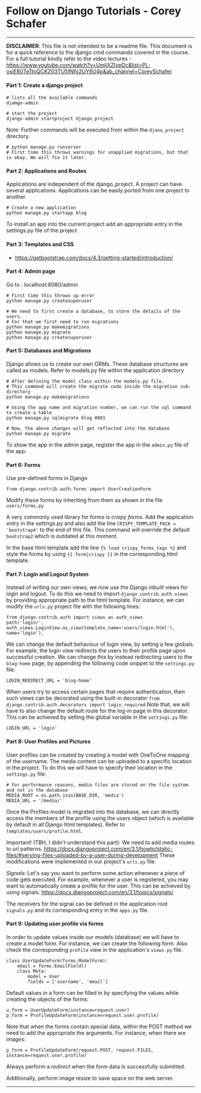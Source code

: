 # Follow on Django Tutorials - Corey Schafer

---

**DISCLAIMER**: This file is not intended to be a readme file. This document is 
for a quick reference to the django cmd commands covered in the course. For a full tutorial kindly refer 
to the video lectures - https://www.youtube.com/watch?v=UmljXZIypDc&list=PL-osiE80TeTtoQCKZ03TU5fNfx2UY6U4p&ab_channel=CoreySchafer

#### Part 1: Create a django project

    # lists all the available commands 
    djamgo-admin 
    
    # start the project
    django-admin startproject django_project

Note: Further commands will be executed from within the `djano_project` directory.

    # python manage.py runserver
    # First time this throws warnings for unapplied migrations, but that is okay. We will fix it later.

#### Part 2: Applications and Routes

Applications are independent of the django_project. A project can have several applications. 
Applications can be easily ported from one project to another. 
    
    # Create a new application
    python manage.py startapp blog

To install an app into the current project add an appropriate entry in the settings.py file of the project

#### Part 3: Templates and CSS

- https://getbootstrap.com/docs/4.3/getting-started/introduction/


#### Part 4: Admin page
Go to : localhost:8080/admin

    # First time this throws up error
    python manage.py createsuperuser

    # We need to first create a database, to store the details of the users. 
    # For that we first need to run migrations
    python manage.py makemigrations
    python manage.py migrate
    python manage.py createsuperuser

#### Part 5: Databases and Migrations

Django allows us to create our own ORMs. These database structures are called as models. 
Refer to models.py file within the application directory

    # After defining the model class within the models.py file.  
    # This command will create the migrate code inside the migration sub-directory    
    python manage.py makemigrations
    
    # Using the app name and migration number, we can run the sql command to create a table
    python manage.py sqlmigrate blog 0001

    # Now, the above changes will get reflected into the database
    python manage.py migrate


To show the app in the admin page, register the app in the `admin.py` file of the app.


#### Part 6: Forms

Use pre-defined forms in Django

    from django.contrib.auth.forms import UserCreationForm

Modify these forms by inheriting from them as shown in the file `users/forms.py` 

A very commonly used library for forms is *crispy forms*. Add the application entry in the settings.py and 
also add the line `CRISPY_TEMPLATE_PACK = 'bootstrap4'` to the end of this file. This command will override the default `bootstrap2` which is outdated at this 
moment.

In the base html template add the line `{% load crispy_forms_tags %}` and style the forms by using `{{ form|crispy }}` in the corresponding html template. 


#### Part 7: Login and Logout System

Instead of writing our own views, we now use the Django inbuilt views for login and logout.
To do this we need to import `django.contrib.auth.views` by providing appropriate path to the html template.
For instance, we can modify the `urls.py` project file with the following lines:

    from django.contrib.auth import views as auth_views
    path('login/', auth_views.LoginView.as_view(template_name='users/login.html'), name='login'),

We can change the default behaviour of login view, by setting a few globals. For example,
the login view redirects the users to their profile page upon successful creation. We can change 
this by instead redirecting users to the `blog-home` page, by appending the following code
snippet to the `settings.py` file:  

    LOGIN_REDIRECT_URL = 'blog-home'

When users try to access certain pages that require authentication, then such views can be
decorated using the built-in decorator `from django.contrib.auth.decorators import login_required`
Note that, we will have to also change the default route for the log-in page in this decorator.
This can be achieved by setting the global variable in the `settings.py` file:

    LOGIN_URL = 'login'

#### Part 8: User Profiles and Pictures

User profiles can be created by creating a model with OneToOne mapping of the username.
The media content can be uploaded to a specific location in the project. To do this we will have to 
specify their location in the `settings.py` file:

    # For performance reasons, media files are stored on the file system and not in the database
    MEDIA_ROOT = os.path.join(BASE_DIR, 'media')
    MEDIA_URL = '/media/'

Once the Profiles model is migrated into the database, we can directly access the members of 
the profile using the users object (which is available by default in all Django html templates).
Refer to `templates/users/profile.html`.

Important! (TBH, I didn't understand this part):
We need to add media routes to url patterns. https://docs.djangoproject.com/en/3.1/howto/static-files/#serving-files-uploaded-by-a-user-during-development
These modifications were implemented in our project's `urls.py` file.

*Signals*: Let's say you want to perform some action whenever a piece of code gets executed.
For example, whenever a user is registered, you may want to automatically create a profile for the user.
This can be achieved by using signals.
https://docs.djangoproject.com/en/3.1/topics/signals/

The receivers for the signal can be defined in the application root `signals.py` and 
its corresponding entry in the `apps.py` file.
 
#### Part 9: Updating user profile via forms

In order to update values inside our models (database) we will have to create a model form. 
For instance, we can create the following form. Also check the corresponding `profile` view in the
application's `views.py` file.


    class UserUpdateForm(forms.ModelForm):
        email = forms.EmailField() 
        class Meta:
            model = User
            fields = ['username', 'email']


Default values in a form can be filled in by specifying the values while 
creating the objects of the forms:

    u_form = UserUpdateForm(instance=request.user)
    p_form = ProfileUpdateForm(instance=request.user.profile)

Note that when the forms contain special data, within the POST method we need to 
add the appropriate the arguments. For instance, when there are images:

    p_form = ProfileUpdateForm(request.POST, request.FILES, instance=request.user.profile)

Always perform a *redirect* when the form data is successfully submitted.

Additionally, perform image resize to save space on the web server.


---